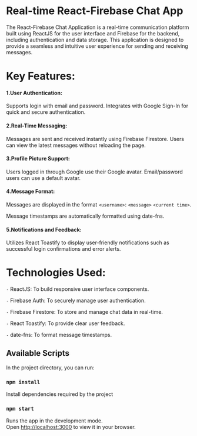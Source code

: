 # Real-time React-Firebase Chat App

The React-Firebase Chat Application is a real-time communication platform built using ReactJS for the user interface and Firebase for the backend, including authentication and data storage. This application is designed to provide a seamless and intuitive user experience for sending and receiving messages.

# Key Features:

#### 1.User Authentication:

Supports login with email and password.
Integrates with Google Sign-In for quick and secure authentication.
#### 2.Real-Time Messaging:

Messages are sent and received instantly using Firebase Firestore.
Users can view the latest messages without reloading the page.

#### 3.Profile Picture Support:

Users logged in through Google use their Google avatar.
Email/password users can use a default avatar.

#### 4.Message Format:

Messages are displayed in the format `<username>`: `<message>` `<current time>`.

Message timestamps are automatically formatted using date-fns.

#### 5.Notifications and Feedback:

Utilizes React Toastify to display user-friendly notifications such as successful login confirmations and error alerts.

# Technologies Used:

`-` ReactJS: To build responsive user interface components.

`-` Firebase Auth: To securely manage user authentication.

`-` Firebase Firestore: To store and manage chat data in real-time.

`-` React Toastify: To provide clear user feedback.

`-` date-fns: To format message timestamps.


## Available Scripts

In the project directory, you can run:

### `npm install`

Install dependencies required by the project

### `npm start`

Runs the app in the development mode.\
Open [http://localhost:3000](http://localhost:3000) to view it in your browser.

